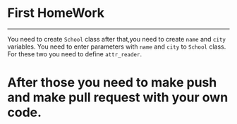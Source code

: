  # First HomeWork
 ----------------

You need to create `School` class after that,you need to create `name` and `city` variables. You need to enter parameters with `name` and `city` to `School` class. For these two you need to define `attr_reader`. 

# After those you need to make push and make pull request with your own code.
